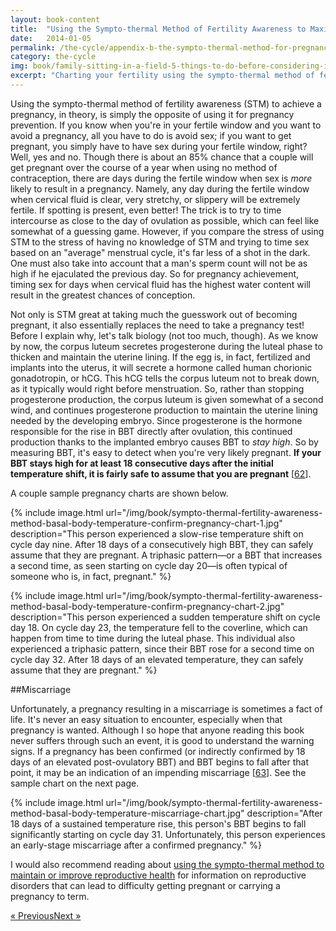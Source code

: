 ```yaml
---
layout: book-content
title:  "Using the Sympto-thermal Method of Fertility Awareness to Maximize Your Chances of Getting Pregnant"
date:   2014-01-05
permalink: /the-cycle/appendix-b-the-sympto-thermal-method-for-pregnancy-assistance
category: the-cycle
img: book/family-sitting-in-a-field-5-things-to-do-before-considering-infertility.jpg
excerpt: "Charting your fertility using the sympto-thermal method of fertility awareness is a great way to maximize your chances of getting pregnant. Practicing this method helps you pinpoint exactly when you're fertile and at your peak for baby-making. It's simple to learn and practice, even if you have irregular menstrual cycles."
---
```


Using the sympto-thermal method of fertility awareness (STM) to achieve a pregnancy, in theory, is simply the opposite of using it for pregnancy prevention. If you know when you're in your fertile window and you want to avoid a pregnancy, all you have to do is avoid sex; if you want to get pregnant, you simply have to have sex during your fertile window, right? Well, yes and no. Though there is about an 85% chance that a couple will get pregnant over the course of a year when using no method of contraception, there are days during the fertile window when sex is _more_ likely to result in a pregnancy. Namely, any day during the fertile window when cervical fluid is clear, very stretchy, or slippery will be extremely fertile. If spotting is present, even better! The trick is to try to time intercourse as close to the day of ovulation as possible, which can feel like somewhat of a guessing game. However, if you compare the stress of using STM to the stress of having no knowledge of STM and trying to time sex based on an "average" menstrual cycle, it's far less of a shot in the dark. One must also take into account that a man's sperm count will not be as high if he ejaculated the previous day. So for pregnancy achievement, timing sex for days when cervical fluid has the highest water content will result in the greatest chances of conception. 

Not only is STM great at taking much the guesswork out of becoming pregnant, it also essentially replaces the need to take a pregnancy test! Before I explain why, let's talk biology (not too much, though). As we know by now, the corpus luteum secretes progesterone during the luteal phase to thicken and maintain the uterine lining. If the egg is, in fact, fertilized and implants into the uterus, it will secrete a hormone called human chorionic gonadotropin, or hCG. This hCG tells the corpus luteum not to break down, as it typically would right before menstruation. So, rather than stopping progesterone production, the corpus luteum is given somewhat of a second wind, and continues progesterone production to maintain the uterine lining needed by the developing embryo. Since progesterone is the hormone responsible for the rise in BBT directly after ovulation, this continued production thanks to the implanted embryo causes BBT to _stay high_. So by measuring BBT, it's easy to detect when you're very likely pregnant. **If your BBT stays high for at least 18 consecutive days after the initial temperature shift, it is fairly safe to assume that you are pregnant** [<a class="text-link" href="/the-cycle/notes/#note62">62</a>].

A couple sample pregnancy charts are shown below. 


{% include image.html url="/img/book/sympto-thermal-fertility-awareness-method-basal-body-temperature-confirm-pregnancy-chart-1.jpg" description="This person experienced a slow-rise temperature shift on cycle day nine. After 18 days of a consecutively high BBT, they can safely assume that they are pregnant. A triphasic pattern&mdash;or a BBT that increases a second time, as seen starting on cycle day 20&mdash;is often typical of someone who is, in fact, pregnant." %}


{% include image.html url="/img/book/sympto-thermal-fertility-awareness-method-basal-body-temperature-confirm-pregnancy-chart-2.jpg" description="This person experienced a sudden temperature shift on cycle day 18. On cycle day 23, the temperature fell to the coverline, which can happen from time to time during the luteal phase. This individual also experienced a triphasic pattern, since their BBT rose for a second time on cycle day 32. After 18 days of an elevated temperature, they can safely assume that they are pregnant." %}


##Miscarriage


Unfortunately, a pregnancy resulting in a miscarriage is sometimes a fact of life. It's never an easy situation to encounter, especially when that pregnancy is wanted. Although I so hope that anyone reading this book never suffers through such an event, it is good to understand the warning signs. If a pregnancy has been confirmed (or indirectly confirmed by 18 days of an elevated post-ovulatory BBT) and BBT begins to fall after that point, it may be an indication of an impending miscarriage [<a class="text-link" href="/the-cycle/notes/#note63">63</a>]. See the sample chart on the next page.


{% include image.html url="/img/book/sympto-thermal-fertility-awareness-method-basal-body-temperature-miscarriage-chart.jpg" description="After 18 days of a sustained temperature rise, this person's BBT begins to fall significantly starting on cycle day 31. Unfortunately, this person experiences an early-stage miscarriage after a confirmed pregnancy." %}


I would also recommend reading about <a class="text-link" href="/the-cycle/appendix-c-the-sympto-thermal-method-for-reproductive-health">using the sympto-thermal method to maintain or improve reproductive health</a> for information on reproductive disorders that can lead to difficulty getting pregnant or carrying a pregnancy to term.


<div class="arrows">
	<p><a class="text-link previous" href="/the-cycle/appendix-a-the-sympto-thermal-method-for-pregnancy-prevention/" title="Previous Excerpt">&laquo; Previous</a><a class="text-link next" href="/the-cycle/appendix-c-the-sympto-thermal-method-for-reproductive-health/" title="Next Excerpt">Next &raquo;</a></p>
</div>
